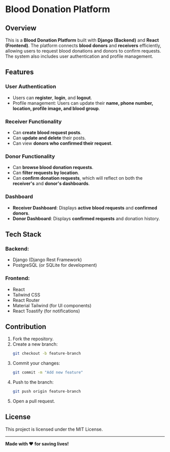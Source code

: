 # Blood Donation Platform

## Overview
This is a **Blood Donation Platform** built with **Django (Backend)** and **React (Frontend)**. The platform connects **blood donors** and **receivers** efficiently, allowing users to request blood donations and donors to confirm requests. The system also includes user authentication and profile management.

## Features
### User Authentication
- Users can **register**, **login**, and **logout**.
- Profile management: Users can update their **name, phone number, location, profile image, and blood group**.

### Receiver Functionality
- Can **create blood request posts**.
- Can **update and delete** their posts.
- Can view **donors who confirmed their request**.

### Donor Functionality
- Can **browse blood donation requests**.
- Can **filter requests by location**.
- Can **confirm donation requests**, which will reflect on both the **receiver's** and **donor's dashboards**.

### Dashboard
- **Receiver Dashboard**: Displays **active blood requests** and **confirmed donors**.
- **Donor Dashboard**: Displays **confirmed requests** and donation history.

## Tech Stack
### Backend:
- Django (Django Rest Framework)
- PostgreSQL (or SQLite for development)

### Frontend:
- React
- Tailwind CSS
- React Router
- Material Tailwind (for UI components)
- React Toastify (for notifications)


## Contribution
1. Fork the repository.
2. Create a new branch:
   ```bash
   git checkout -b feature-branch
   ```
3. Commit your changes:
   ```bash
   git commit -m "Add new feature"
   ```
4. Push to the branch:
   ```bash
   git push origin feature-branch
   ```
5. Open a pull request.

## License
This project is licensed under the MIT License.

---
**Made with ❤️ for saving lives!**

